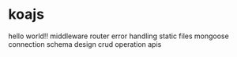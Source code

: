 # koajs
hello world!!
middleware
router
error handling
static files
mongoose connection
schema design
crud operation apis
